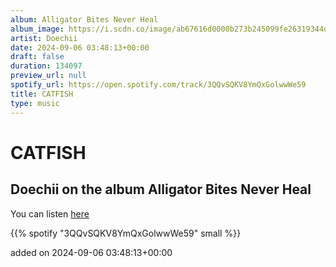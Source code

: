 ```yaml
---
album: Alligator Bites Never Heal
album_image: https://i.scdn.co/image/ab67616d0000b273b245099fe26319344ddf6054
artist: Doechii
date: 2024-09-06 03:48:13+00:00
draft: false
duration: 134097
preview_url: null
spotify_url: https://open.spotify.com/track/3QQvSQKV8YmQxGolwwWe59
title: CATFISH
type: music
---
```



# CATFISH

## Doechii on the album Alligator Bites Never Heal

You can listen [here](https://open.spotify.com/track/3QQvSQKV8YmQxGolwwWe59)

{{% spotify "3QQvSQKV8YmQxGolwwWe59" small %}}

added on 2024-09-06 03:48:13+00:00